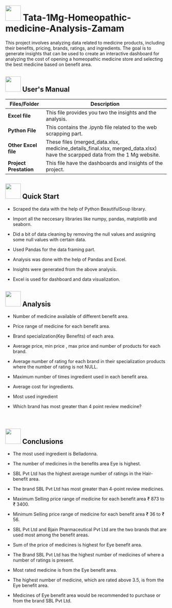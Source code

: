 # <img src=https://notion-emojis.s3-us-west-2.amazonaws.com/prod/svg-twitter/1f48a.svg width="48" height="48"> Tata-1Mg-Homeopathic-medicine-Analysis-Zamam

This project involves analyzing data related to medicine products, including their benefits, pricing, brands, ratings, and ingredients. The goal is to generate insights that can be used to create an interactive dashboard for analyzing the cost of opening a homeopathic medicine store and selecting the best medicine based on benefit area. 


##  <img src="https://user-images.githubusercontent.com/106439762/181935629-b3c47bd3-77fb-4431-a11c-ff8ba0942b63.gif" width="48" height="48"> **User's Manual**

| Files/Folder| Description |
| ------------- | ------------- |
| **Excel file** | This file provides you two the insights and the analysis.  |
| **Python File** | This contains the .ipynb file related to the web scrapping part.  |
| **Other Excel file** | These files (merged_data.xlsx, medicine_details_final.xlsx, merged_data.xlsx) have the scarpped data from the 1 Mg website. |
| **Project Prestation** | This file have the dashboards and insights of the project. |

## <img src="https://user-images.githubusercontent.com/106439762/181937125-2a4b22a3-f8a9-4226-bbd3-df972f9dbbc4.gif" width="48" height="48" > Quick Start

- Scraped the data with the help of Python BeautifulSoup library.

- Import all the neccesary libraries like numpy, pandas, matplotlib and seaborn.

- Did a bit of data cleaning by removing the null values and assigning some null values with certain data.

- Used Pandas for the data framing part.

- Analysis was done with the help of Pandas and Excel.

- Insights were generated from the above analysis.

- Excel is used for dashboard and data visualization.

##  <img src="https://user-images.githubusercontent.com/106439762/178428775-03d67679-9aa4-4b08-91e9-6eb6ed8faf66.gif"  width="48" height="48"> Analysis

- Number of medicine available of different benefit area.

- Price range of medicine for each benefit area.

- Brand specialization(Key Benefits) of each area.

- Average price, min price , max price and number of products for each brand.

- Average number of rating for each brand in their specialization products where  the number of rating is not NULL.

- Maximum number of times ingredient used in each benefit area.

- Average cost for ingredients.

- Most used ingredient

- Which brand has most greater than 4 point review medicine?

<br>

## <img src="https://user-images.githubusercontent.com/108053296/185796560-b5035cfb-d8e4-4b61-b6fe-e0e75487bd94.gif" width="48" height="48" > Conclusions

- The most used ingredient is Belladonna.

- The number of medicines in the benefits area Eye is highest.

- SBL Pvt Ltd has the highest average number of ratings in the Hair-benefit area.

- The brand SBL Pvt Ltd has most greater than 4-point review medicines.

- Maximum Selling price range of medicine for each benefit area ₹ 873 to ₹ 3400.

- Minimum Selling price range of medicine for each benefit area ₹ 36 to ₹ 56.

- SBL Pvt Ltd and Bjain Pharmaceutical Pvt Ltd are the two brands that are used most among the benefit areas.

- Sum of the price of medicines is highest for Eye benefit area.

- The Brand SBL Pvt Ltd has the highest number of medicines of where a number of ratings is present.

- Most rated medicine is from the Eye benefit area.

- The highest number of medicine, which are rated above 3.5, is from the Eye benefit area.

- Medicines of Eye benefit area would be recommended to purchase or from the brand SBL Pvt Ltd. 
